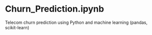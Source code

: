 # Churn_Prediction.ipynb
Telecom churn prediction using Python and machine learning (pandas, scikit-learn)
